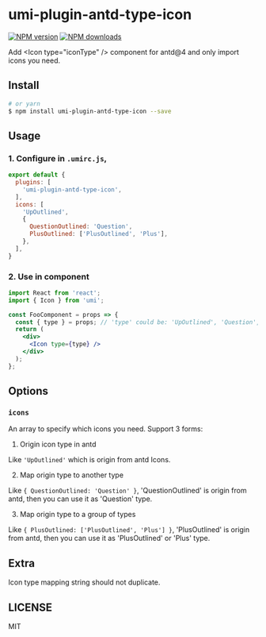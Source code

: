 # umi-plugin-antd-type-icon

[![NPM version](https://img.shields.io/npm/v/umi-plugin-antd-type-icon.svg?style=flat)](https://npmjs.org/package/umi-plugin-antd-type-icon)
[![NPM downloads](http://img.shields.io/npm/dm/umi-plugin-antd-type-icon.svg?style=flat)](https://npmjs.org/package/umi-plugin-antd-type-icon)

Add &lt;Icon type="iconType" /&gt; component for antd@4 and only import icons you need.

## Install

```bash
# or yarn
$ npm install umi-plugin-antd-type-icon --save
```

## Usage

### 1. Configure in `.umirc.js`,

```js
export default {
  plugins: [
    'umi-plugin-antd-type-icon',
  ],
  icons: [
    'UpOutlined',
    {
      QuestionOutlined: 'Question',
      PlusOutlined: ['PlusOutlined', 'Plus'],
    },
  ],
}
```

### 2. Use in component

```jsx
import React from 'react';
import { Icon } from 'umi';

const FooComponent = props => {
  const { type } = props; // 'type' could be: 'UpOutlined', 'Question', 'PlusOutlined', 'Plus'
  return (
    <div>
      <Icon type={type} />
    </div>
  );
};
```

## Options

### `icons`

An array to specify which icons you need. Support 3 forms:

1. Origin icon type in antd

Like `'UpOutlined'` which is origin from antd Icons.

2. Map origin type to another type

Like `{ QuestionOutlined: 'Question' }`, 'QuestionOutlined' is origin from antd, then you can use it as 'Question' type.

3. Map origin type to a group of types

Like `{ PlusOutlined: ['PlusOutlined', 'Plus'] }`, 'PlusOutlined' is origin from antd, then you can use it as 'PlusOutlined' or 'Plus' type.

## Extra

Icon type mapping string should not duplicate.

## LICENSE

MIT
